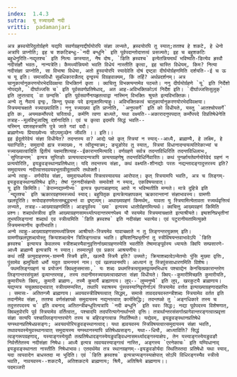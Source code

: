 ```yaml
---
index:  1.4.3
sutra:  यू स्त्र्याख्यौ नदी
vritti:  padamanjari
---
```


	अत्र ह्रस्वयोरिदुतोर्ग्रहणे यद्यपि सवर्णग्रहणाद्दीर्घयोरपि संज्ञा लभ्यते, ह्रस्वयोरपि तु स्यात्;ततश्च हे शकटे, हे धेनो अत्रापि प्राप्नोति; इह च शकटिबन्धुः-`नदी बन्धुनि` इति पूर्वपदान्तोदात्तत्वं प्रसज्यते; इह च बहुशकटिः बहुधेनुरिति-नद्यृतश्च` इति नित्यः कप्स्यात्, नैष दोषः, `ङिति ह्रस्वश्च` इत्येतन्नियमार्थं भविष्यति-ङित्येव ह्रस्वौ नदीसंज्ञौ भवतः, नान्यत्रेति। कैमर्थ्यान्नियमो भवति विधेयं नास्तीति कृत्वा, इह चास्ति विधेयम्, किम? नित्या नदीसंज्ञा प्राप्नोति, सा विभाषा विधेया, अतो हुस्वयोरपि स्यादेवेति दोषं द्दष्ट्वा दीर्घयोर्ग्रहणमिति दर्शयति--ई च ऊ च यू इति। समासविधौ सुबधिकारान्नैतद् द्वन्द्वस्य विग्रहवाक्यम्, किं तर्हि? अर्थप्रदर्शनम्। अत्र चानुकार्यानुकरणयोरभेदविवक्षया विभक्तिर्न कृता । क्वचित्तु विभक्त्यन्तमेव पठ्यते। ननु दीर्घयोर्ग्रहणे `यू` इति निर्देशो नोपद्यते, `दीर्घाज्जसि च` इति पूर्वसवर्णप्रतिषेधाद्, अत आह-अविभक्तिकोऽयं निर्देश इति। `दीर्घाज्जसिसुलुक्` इति लुप्तत्वाद् `वा छन्दसि` इति पूर्वसवर्णेनापहृतत्वाद्वा नास्मिन् विभक्तिः श्रुयते इत्यविभक्तिकः।
	अन्ये तु नैवायं द्वन्द्वः, किन्तु पृथक् पदे इत्युक्तमित्याहुः। अविभक्तिकत्वं चातुकार्यानुकरणयोरभेदविवक्षया। स्त्रियमाचक्षाते स्त्र्याख्याविति। ननु स्त्र्याख्या इति प्राप्नोति, `अनुपसर्गे` इति को विधीयते, यस्तु `आतश्चोपसर्गे` इति कः, अयमकर्मोपपदे चरितार्थः, कर्मणि त्वणा बाध्यते, यथा वक्ष्यति--अकारादनुपपदात् कर्मोपपदे विप्रतिषेधेनेति तत्राह--मूलविभुजादिषु दर्शनादिति। एवं च कृत्वा इदमपि सिद्धं भवति--
	यस्मिन् दशसहस्त्राणि पुत्रे जाते गवां ददौ।
	ब्राह्मणेभ्यः प्रियाख्येभ्यः सोऽयमुञ्छेन जीवति ।। इति।।
	इह ईदूतोरेवेयं संज्ञा विधीयेत? तदन्तस्य वा? आद्ये पक्षे कृत् स्त्रियां न स्याद्--आध्यै, ब्राह्मण्यै, हे लक्ष्मि, हे यवाग्विति; समुदायो ह्यत्र स्त्र्याख्यः, न त्वीदून्मात्रम्; ङ्यूङोरेव तु स्यात्, स्त्रियां विधानादन्वयव्यतिरेकाभ्यां च स्त्र्याख्यात्वादिति द्वितीयं पक्षमाशित्याह--ईकारान्तमित्यादि। वर्णग्रहणे सर्वत्र तदन्तविधिरिति तदन्तविधिलाभः, `सुप्तिङन्तम्` इत्यत्र सुप्तिङोः प्रत्ययत्वादन्यत्रापि प्रत्ययग्रहणेषु तदन्तविधिर्निवारितः। कथं पुनर्ज्ञायतेवर्णयोरेवेदं ग्रहणं न प्रत्ययोरिति, इयङुवङ्स्थानप्रतिषेधात्। यदि तदन्तस्य संज्ञा, कथं वक्ष्यति-शीनद्योः परतः नद्यन्तादङ्गादुत्तरस्य इति? समुदायस्य नदीत्वात्तदवयवभूतावीदूतावपि तथोक्तौ।
	अन्ये त्वाहुः- वर्णयोरेव संज्ञा, समुदायधर्मस्य स्त्रित्वस्यावयव आरोपात्। कृत् स्त्रियामपि भवति, अत्र च लिङ्गम्-इयङुवङ्स्थानप्रतिषेध इति; तेषां गुरुनदीसंज्ञयोः समावेशो न स्याद्, एकविषयत्वात्।
	यू इति किमिति। `ङेराम्नद्याम्नीभ्यः` इत्यत्र पृथगाब्ग्रहणाद् आपो न भविष्यतीति मन्यते। मात्रे दुहित्रे इति `न्द्यृतश्च` इति ऋकारग्रहणमस्त्र्यर्थ स्याद्। बहुपितृक इत्यत्रेत्यज्ञापकम् ऋकारान्तानां संज्ञाभावस्य। ग्रामणीः खलपूरिति। रूपोदाहरणमेतत्सम्बुद्ध्यन्तं वा द्रष्ट्व्यम्। अथाख्यग्रहणं किमर्थम्, यावता यु स्त्रियामित्येतावता स्त्र्यर्थवृत्तित्वं लभ्यते, तत्राह--आख्याग्रहणमिति। आङ्पूर्वंस्य `ख्या` इत्यस्य धातोर्ग्रहणमित्यर्थः। क्वचित्तु आख्यग्रहणं किमिति प्रश्नः। शब्दार्थस्त्रीत्व इति आख्याग्रहणसामर्थ्यात्पदान्तरमनपेक्ष्य यौ स्वयमेव स्त्रियमाचक्षाते इत्याश्रीयते। इष्वशनिप्रभृतीनां तूभयलिङ्गानां शब्दार्थ एव स्त्रीत्वमिति `ङिति ह्रस्वश्च` इति नदीसंज्ञा भवत्येव। एवं पटुरानीयतामित्युक्ते स्त्रियमप्यानीय कृतीभवति।
	अन्ये त्वाहुः-आख्याग्रहणसामर्थ्यान्नियम आश्रीयते-स्त्रियमेव यावाचक्षाते न तु लिङ्गन्तरयुक्तम् इति। ग्रामणीखलपूशब्दयोस्तु क्रियाशब्दत्वेन त्रिलिङ्गत्वान्न भवति। इष्विशनिप्रभृतीनां तु स्त्रीविषयन्तवाभावेऽपि `ङिति ह्रस्वश्च` इत्यायत्र केवलस्य स्त्रीशब्दस्यैवानुवृत्तिर्नाख्याग्रहणस्येति भवतीति तेषामाङ्पूर्वस्य ध्यायतेः क्विपि सम्प्रसारणे-आध्यै ब्राह्मण्यै इत्यत्रापि न स्यात्। तस्मात्पूर्व एव प्रकार आश्रयणीयः।
	कथं तर्हि प्रत्युदाहरणम्-ग्रामण्यै स्त्रियै इति, खलप्वै स्त्रियै इति? उच्यते; क्रियाशब्दत्वेऽप्येतयोः पुंसि मुख्या वृत्तिः, पुंसामेव ह्यमुचितो धर्मो यदुत ग्रामनयनं नाम। एवं खलपवनमपि। आध्यानं तु स्त्रिपुंससाधारणमिति विशेषः।
	`पथमलिङ्गग्रहणं च प्रयोजनं क्विब्लुप्समासाः,` यः शब्दः प्रथमस्त्रित्वयुक्तद्रव्यमभिधाय पश्चाद्येन केनचित्प्रकारान्तरेण लिङ्गान्तरसंयुक्तं द्रव्यान्तरमाह, तस्य तदानीमस्त्र्याख्यत्वादप्राप्ता संज्ञा विधीयते। क्विप्--कुमारीमिच्छति कुमारीयति, कुमारीयतेः क्विप्, कुमारी ब्राह्मणः, तस्मै कुमार्यै ब्राह्याणाय। लुप्--`लुम्मनुष्ये` इति लुप्, खरकुट्यै ब्राह्मणाय। यद्यप्यत्र यचुक्तवद्भावात् स्त्रीत्वमप्यस्ति, तथापि स्वाश्रस्य पुंस्त्वस्यानिवृत्तेर्नाऽयं स्त्रियामेव वर्त्तत इत्याख्याग्रहणादप्राप्तिः । समासः- अतितन्त्र्यै ब्राह्मणाय। अवयवस्त्रीविषयत्वात् सिद्धम्, समासे तावदवयवस्तन्त्रीशब्दः स्त्रियामेव वर्तत इति तदानीमेव संज्ञा, ततश्च वर्णसंज्ञापक्षे समुदायस्य नद्यन्तत्वात् कार्यसिद्धिः; तदन्तपक्षे तु `अङ्गधिकारे तस्य च तदुत्तरपदस्य च` इति वचनाद् अतितन्त्रीबन्धुरित्यत्रापि `नदी बन्धुनि` इति स्वरः सिद्धः; नद्या पूर्वपदस्य विशेषणात्, क्विब्लुपोरपि पूर्व स्त्रियामेव वर्तित्वात्, पश्चादपि तदपरित्यागेनार्थान्तरे वृत्तिः। तत्रार्थान्तरसंसर्गात्प्रागेवान्तरङ्गत्वात्प्रवृत्ता संज्ञा सत्यपि पश्चाल्लिङ्गान्तरयोगे तस्य च बहिरङ्गत्वान्न निवर्तिष्यते। यद्येवम्, इयङुवङ्स्थानप्रतिषेधे यण्स्थानप्रतिषेधप्रसङ्गः; अवयवयोरियङुवङ्स्थानत्वाद्। यथा ह्यवयवस्य स्त्रिविषयत्वात्समुदायस्य संज्ञा भवति, तथावयवस्येयुवस्थानत्वात् समुदायस्य यण्स्थानस्यापि प्रतिषेधप्रसङ्गः, यथा--धियौ, आध्याविति? सिद्धं त्वङ्गरूपग्रहणाद्, यस्याङ्गस्येयुवौ तत्प्रतिषेधादङ्गस्येयङुवङ्विधनासमर्थ्यादङ्गस्याक्षेपः, तेन यस्याङ्गस्येयङुवङौ निर्वर्त्तेतेतस्य नदीसंज्ञा निषेधः। आध्यै इत्यत्र त्ववयवस्याङ्गत्वं नास्ति, अङ्गस्य `एरनेकाचः` इति यण्विधानाद् इयङुवङ्स्थानता नास्तीति निषेधाभावः। एतदर्थमेव तत्र स्थानग्रहणम्--इयङुवङोर्यदा स्थितिस्तदा प्रतिषेधो यथा स्याद्, यदा त्वपवादेन बाधस्तदा मा भूदिति। एवं `ङिति ह्रस्वश्च` इत्यत्राप्यङ्गस्याक्षेपात् सोऽपि विधिरङ्गस्यैव स्त्रीत्वे भवति, नावयवस्य--शकट्यै, अतिशकटये ब्राह्मणाय; श्रियै, अतिश्रिये ब्राह्मणाय।।
	पदमञ्जरी
